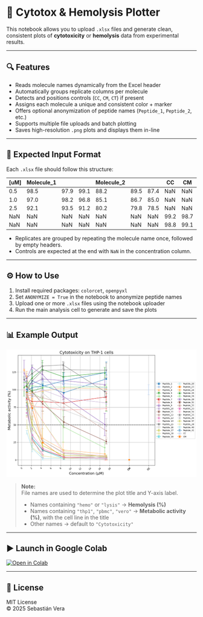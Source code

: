 # 🧪 Cytotox & Hemolysis Plotter

This notebook allows you to upload `.xlsx` files and generate clean, consistent plots of **cytotoxicity** or **hemolysis** data from experimental results.

---

## 🔍 Features

- Reads molecule names dynamically from the Excel header
- Automatically groups replicate columns per molecule
- Detects and positions controls (`CC`, `CM`, `CT`) if present
- Assigns each molecule a unique and consistent color + marker
- Offers optional anonymization of peptide names (`Peptide_1`, `Peptide_2`, etc.)
- Supports multiple file uploads and batch plotting
- Saves high-resolution `.png` plots and displays them in-line

---

## 📁 Expected Input Format

Each `.xlsx` file should follow this structure:

| [uM] | Molecule_1 |         |         | Molecule_2 |         |         | CC   | CM   | CT   |
|------|------------|---------|---------|------------|---------|---------|------|------|------|
| 0.5  | 98.5       | 97.9    | 99.1    | 88.2       | 89.5    | 87.4    | NaN  | NaN  | NaN  |
| 1.0  | 97.0       | 98.2    | 96.8    | 85.1       | 86.7    | 85.0    | NaN  | NaN  | NaN  |
| 2.5  | 92.1       | 93.5    | 91.2    | 80.2       | 79.8    | 78.5    | NaN  | NaN  | NaN  |
| NaN  | NaN        | NaN     | NaN     | NaN        | NaN     | NaN     | 99.2 | 98.7 | 97.9 |
| NaN  | NaN        | NaN     | NaN     | NaN        | NaN     | NaN     | 98.8 | 99.1 | 97.5 |

- Replicates are grouped by repeating the molecule name once, followed by empty headers.
- Controls are expected at the end with `NaN` in the concentration column.

---

## ⚙️ How to Use

1. Install required packages: `colorcet`, `openpyxl`
2. Set `ANONYMIZE = True` in the notebook to anonymize peptide names
3. Upload one or more `.xlsx` files using the notebook uploader
4. Run the main analysis cell to generate and save the plots

---

## 📊 Example Output

![Example Plot](media/cytotoxicity_thp1.png)

> **Note:**  
> File names are used to determine the plot title and Y-axis label.  
> - Names containing `"hemo"` or `"lysis"` → **Hemolysis (%)**  
> - Names containing `"thp1"`, `"pbmc"`, `"vero"` → **Metabolic activity (%)**, with the cell line in the title  
> - Other names → default to `"Cytotoxicity"`

---

## ▶️ Launch in Google Colab

[![Open in Colab](https://colab.research.google.com/assets/colab-badge.svg)](https://colab.research.google.com/github/verasand/cytotox_plotter/blob/main/cytotox_plotter.ipynb)

---

## 📄 License

MIT License  
© 2025 Sebastián Vera